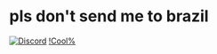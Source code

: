 # pls don't send me to brazil
[![Discord](https://img.shields.io/discord/695820647947042896?color=00aae8&logo=discord&style=for-the-badge)](https://cutt.ly/OrangCult)
[!Cool%](https://img.shields.io/badge/COOL%25-1000%25-00aae8?style=for-the-badge)
